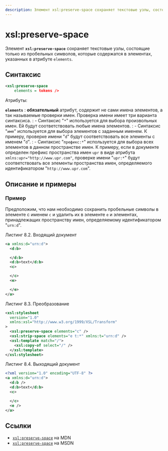 ```yaml
---
description: Элемент xsl:preserve-space сохраняет текстовые узлы, состоящие только из пробельных символов, которые содержатся в элементах, указанных в атрибуте elements
---
```


# xsl:preserve-space

Элемент **`xsl:preserve-space`** сохраняет текстовые узлы, состоящие только из пробельных символов, которые содержатся в элементах, указанных в атрибуте `elements`.

## Синтаксис

```xml
<xsl:preserve-space
    elements = tokens />
```

Атрибуты:

**`elements`**
: **обязательный** атрибут, содержит не сами имена элементов, а так называемые проверки имен. Проверка имени имеет три варианта синтаксиса.
: - Синтаксис "`*`" используется для выбора произвольных имен. Ей будут соответствовать любые имена элементов.
: - Синтаксис "`имя`" используется для выбора элементов с заданным именем. К примеру, проверке имени "`d`" будут соответствовать все элементы с именем "`d`".
: - Синтаксис "`префикс:*`" используется для выбора всех элементов в данном пространстве имен. К примеру, если в документе определен префикс пространства имен `upr` в виде атрибута `xmlns:upr="http://www.upr.com"`, проверке имени "`upr:*`" будут соответствовать все элементы пространства имен, определяемого идентификатором "`http://www.upr.com`".

## Описание и примеры

### Пример

Предположим, что нам необходимо сохранить пробельные символы в элементе с именем `c` и удалить их в элементе `e` и элементах, принадлежащих пространству имен, определяемому идентификатором "`urn:d`".

Листинг 8.2. Входящий документ

```xml
<a xmlns:d="urn:d">
  <d:b>

  </d:b>
  <d:b>text</d:b>
  <c>

  </c>
  <e>

  </e>
</a>
```

Листинг 8.3. Преобразование

```xml
<xsl:stylesheet
  version="1.0"
  xmlns:xsl="http://www.w3.org/1999/XSL/Transform"
>
  <xsl:preserve-space elements="c" />
  <xsl:strip-space elements="e t:*" xmlns:t="urn:d" />
  <xsl:template match="/">
    <xsl:copy-of select="/" />
  </xsl:template>
</xsl:stylesheet>
```

Листинг 8.4. Выходящий документ

```xml
<?xml version="1.0" encoding="UTF-8" ?>
<a xmlns:d="urn:d">
  <d:b />
  <d:b>text</d:b>
  <c>

  </c>
  <e />
</a>
```

## Ссылки

- [`xsl:preserve-space`](https://developer.mozilla.org/en/XSLT/preserve-space) на MDN
- [`xsl:preserve-space`](https://msdn.microsoft.com/en-us/library/ms256144.aspx) на MSDN

